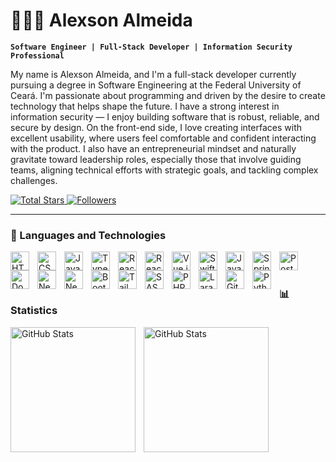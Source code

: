 # 👨🏻‍💻 Alexson Almeida

**`Software Engineer | Full-Stack Developer | Information Security Professional`**

My name is Alexson Almeida, and I'm a full-stack developer currently pursuing a degree in Software Engineering at the Federal University of Ceará. I'm passionate about programming and driven by the desire to create technology that helps shape the future. I have a strong interest in information security — I enjoy building software that is robust, reliable, and secure by design. On the front-end side, I love creating interfaces with excellent usability, where users feel comfortable and confident interacting with the product. I also have an entrepreneurial mindset and naturally gravitate toward leadership roles, especially those that involve guiding teams, aligning technical efforts with strategic goals, and tackling complex challenges.

<p align="left">
    <a href="https://github.com/alexsonalmeida?tab=repositories&sort=stargazers">
        <img 
            alt="Total Stars" 
            title="Total Stars in Github" 
            src="https://custom-icon-badges.demolab.com/github/stars/alexsonalmeida?color=55960c&style=for-the-badge&labelColor=488207&logo=star&label=stars"
        />
    </a>
    <a href="https://github.com/alexsonalmeida?tab=followers">
        <img 
            alt="Followers" 
            title="Follow me in Github" 
            src="https://custom-icon-badges.demolab.com/github/followers/alexsonalmeida?color=236ad3&labelColor=1155ba&style=for-the-badge&logo=github&label=Seguidores&logoColor=white"
        />
    </a>
</p>

---

### 🤖 Languages and Technologies

<img 
    align="left" 
    alt="HTML"
    title="HTML" 
    width="30px" 
    style="padding-right: 10px;" 
    src="https://cdn.jsdelivr.net/gh/devicons/devicon@latest/icons/html5/html5-original.svg" 
/>
<img 
    align="left" 
    alt="CSS" 
    title="CSS"
    width="30px" 
    style="padding-right: 10px;" 
    src="https://cdn.jsdelivr.net/gh/devicons/devicon@latest/icons/css3/css3-original.svg" 
/>
<img 
    align="left" 
    alt="JavaScript" 
    title="JavaScript"
    width="30px" 
    style="padding-right: 10px;" 
    src="https://cdn.jsdelivr.net/gh/devicons/devicon@latest/icons/javascript/javascript-original.svg" 
/>
<img 
    align="left" 
    alt="TypeScript"
    title="TypeScript" 
    width="30px" 
    style="padding-right: 10px;" 
    src="https://cdn.jsdelivr.net/gh/devicons/devicon@latest/icons/typescript/typescript-original.svg" 
/>
<img 
    align="left" 
    alt="React"
    title="React" 
    width="30px" 
    style="padding-right: 10px;" 
    src="https://cdn.jsdelivr.net/gh/devicons/devicon@latest/icons/react/react-original.svg" 
/>
<img 
  align="left" 
  alt="React Native" 
  title="React Native"
  width="30px" 
  style="padding-right: 10px;" 
  src="https://raw.githubusercontent.com/rahulbanerjee26/githubAboutMeGenerator/main/icons/reactnative.svg" 
/>
<img 
  align="left" 
  alt="Vue.js" 
  title="Vue.js"
  width="30px" 
  style="padding-right: 10px;" 
  src="https://cdn.jsdelivr.net/gh/devicons/devicon@latest/icons/vuejs/vuejs-original.svg" 
/>
<img 
  align="left" 
  alt="Swift" 
  title="Swift"
  width="30px" 
  style="padding-right: 10px;" 
  src="https://cdn.jsdelivr.net/gh/devicons/devicon@latest/icons/swift/swift-original.svg" 
/>
<img 
  align="left" 
  alt="Java" 
  title="Java"
  width="30px" 
  style="padding-right: 10px;" 
  src="https://cdn.jsdelivr.net/gh/devicons/devicon@latest/icons/java/java-original.svg" 
/>
<img 
  align="left" 
  alt="Spring" 
  title="Spring"
  width="30px" 
  style="padding-right: 10px;" 
  src="https://cdn.jsdelivr.net/gh/devicons/devicon@latest/icons/spring/spring-original.svg" 
/>
<img 
  align="left" 
  alt="PostgreSQL" 
  title="PostgreSQL"
  width="30px" 
  style="padding-right: 10px;" 
  src="https://cdn.jsdelivr.net/gh/devicons/devicon@latest/icons/postgresql/postgresql-original.svg" 
/>
<img 
  align="left" 
  alt="Docker" 
  title="Docker"
  width="30px" 
  style="padding-right: 10px;" 
  src="https://cdn.jsdelivr.net/gh/devicons/devicon@latest/icons/docker/docker-original.svg" 
/>
<img 
    align="left" 
    alt="Next.js" 
    title="Next.js"
    width="30px" 
    style="padding-right: 10px;" 
    src="https://cdn.jsdelivr.net/gh/devicons/devicon@latest/icons/nextjs/nextjs-original.svg" 
/>
<img 
    align="left" 
    alt="Nest.js" 
    title="Nest.js"
    width="30px" 
    style="padding-right: 10px;" 
    src="https://cdn.jsdelivr.net/gh/devicons/devicon@latest/icons/nestjs/nestjs-original.svg" 
/>
<img 
    align="left" 
    alt="Bootstrap"
    title="Bootstrap" 
    width="30px" 
    style="padding-right: 10px;" 
    src="https://cdn.jsdelivr.net/gh/devicons/devicon@latest/icons/bootstrap/bootstrap-original.svg" 
/>
<img 
    align="left" 
    alt="Tailwind" 
    title="Tailwind CSS"
    width="30px" 
    style="padding-right: 10px;" 
    src="https://cdn.jsdelivr.net/gh/devicons/devicon@latest/icons/tailwindcss/tailwindcss-original.svg" 
/>
<img 
    align="left" 
    alt="SASS" 
    title="SASS"
    width="30px" 
    style="padding-right: 10px;" 
    src="https://cdn.jsdelivr.net/gh/devicons/devicon@latest/icons/sass/sass-original.svg" 
/>
<img 
    align="left" 
    alt="PHP" 
    title="PHP"
    width="30px" 
    style="padding-right: 10px;" 
    src="https://cdn.jsdelivr.net/gh/devicons/devicon@latest/icons/php/php-original.svg" 
/>
<img 
    align="left" 
    alt="Laravel" 
    title="Laravel"
    width="30px" 
    style="padding-right: 10px;" 
    src="https://cdn.jsdelivr.net/gh/devicons/devicon@latest/icons/laravel/laravel-original.svg" 
/>
<img 
    align="left" 
    alt="Git" 
    title="Git"
    width="30px" 
    style="padding-right: 10px;" 
    src="https://cdn.jsdelivr.net/gh/devicons/devicon@latest/icons/git/git-original.svg" 
/>
<img 
    align="left" 
    alt="Python" 
    title="Python"
    width="30px" 
    style="padding-right: 10px;" 
    src="https://cdn.jsdelivr.net/gh/devicons/devicon@latest/icons/python/python-original.svg" 
/>

<br/>
<br/>

### 📊 Statistics

<p>
  <img 
    align="left" 
    alt="GitHub Stats" 
    height="200" 
    style="padding-right: 10px;" 
    src="https://github-readme-stats.vercel.app/api?username=alexsonalmeida&show_icons=true&theme=tokyonight&include_all_commits=true" 
  />

<img 
      align="left" 
      alt="GitHub Stats" 
      height="200" 
      src="https://github-readme-stats.vercel.app/api/top-langs/?username=alexsonalmeida&theme=tokyonight&layout=compact&langs_count=10" 
  />

</p>
